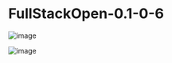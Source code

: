 # FullStackOpen-0.1-0-6
![image](https://user-images.githubusercontent.com/77341965/123951321-f4365f00-d9a4-11eb-93d5-b3607e22bca1.png)

![image](https://user-images.githubusercontent.com/77341965/123951304-f00a4180-d9a4-11eb-81d3-68518a3d7503.png)
